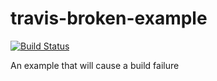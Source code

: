 # travis-broken-example

[![Build Status](https://travis-ci.org/marcosteodoro/travis-broken-example.svg?branch=master)](https://travis-ci.org/marcosteodoro/travis-broken-example)

An example that will cause a build failure
